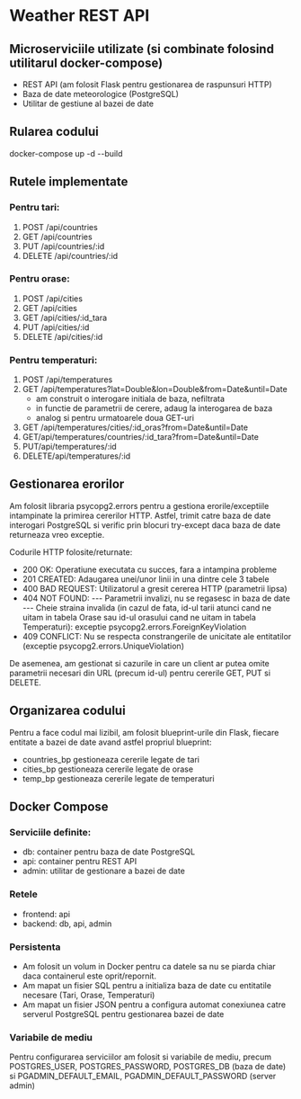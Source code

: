 # Weather REST API

## Microserviciile utilizate (si combinate folosind utilitarul docker-compose)
- REST API (am folosit Flask pentru gestionarea de raspunsuri HTTP)
- Baza de date meteorologice (PostgreSQL)
- Utilitar de gestiune al bazei de date

## Rularea codului
docker-compose up -d --build

## Rutele implementate
### Pentru tari:
1. POST /api/countries
2. GET /api/countries
3. PUT /api/countries/:id
4. DELETE /api/countries/:id
### Pentru orase:
1. POST /api/cities
2. GET /api/cities
3. GET /api/cities/:id_tara
4. PUT /api/cities/:id
5. DELETE /api/cities/:id
### Pentru temperaturi:
1. POST /api/temperatures
2. GET /api/temperatures?lat=Double&lon=Double&from=Date&until=Date
    - am construit o interogare initiala de baza, nefiltrata
    - in functie de parametrii de cerere, adaug la interogarea de baza
    - analog si pentru urmatoarele doua GET-uri 
3. GET /api/temperatures/cities/:id_oras?from=Date&until=Date
4. GET/api/temperatures/countries/:id_tara?from=Date&until=Date
5. PUT/api/temperatures/:id
6. DELETE/api/temperatures/:id

## Gestionarea erorilor
Am folosit libraria psycopg2.errors pentru a gestiona erorile/exceptiile 
intampinate la primirea cererilor HTTP. Astfel, trimit catre baza de date  
interogari PostgreSQL si verific prin blocuri try-except daca baza de date 
returneaza vreo exceptie.

Codurile HTTP folosite/returnate:
- 200 OK: Operatiune executata cu succes, fara a intampina probleme
- 201 CREATED: Adaugarea unei/unor linii in una dintre cele 3 tabele
- 400 BAD REQUEST: Utilizatorul a gresit cererea HTTP (parametrii lipsa)
- 404 NOT FOUND: 
    --- Parametrii invalizi, nu se regasesc in baza de date
    --- Cheie straina invalida (in cazul de fata, id-ul tarii atunci cand 
    ne uitam in tabela Orase sau id-ul orasului cand ne uitam in 
    tabela Temperaturi): exceptie psycopg2.errors.ForeignKeyViolation
- 409 CONFLICT: Nu se respecta constrangerile de unicitate ale entitatilor
    (exceptie psycopg2.errors.UniqueViolation)

De asemenea, am gestionat si cazurile in care un client ar putea omite 
parametrii necesari din URL (precum id-ul) pentru cererile GET, PUT si DELETE.

## Organizarea codului
Pentru a face codul mai lizibil, am folosit blueprint-urile din Flask,
fiecare entitate a bazei de date avand astfel propriul blueprint:
- countries_bp gestioneaza cererile legate de tari
- cities_bp gestioneaza cererile legate de orase
- temp_bp gestioneaza cererile legate de temperaturi

## Docker Compose
### Serviciile definite:
- db: container pentru baza de date PostgreSQL
- api: container pentru REST API
- admin: utilitar de gestionare a bazei de date
### Retele
- frontend: api
- backend: db, api, admin
### Persistenta
- Am folosit un volum in Docker pentru ca datele sa nu se piarda chiar
daca containerul este oprit/repornit.
- Am mapat un fisier SQL pentru a initializa baza de date cu entitatile 
necesare (Tari, Orase, Temperaturi)
- Am mapat un fisier JSON pentru a configura automat conexiunea catre 
serverul PostgreSQL pentru gestionarea bazei de date
### Variabile de mediu
Pentru configurarea serviciilor am folosit si variabile de mediu, precum 
POSTGRES_USER, POSTGRES_PASSWORD, POSTGRES_DB (baza de date) si
PGADMIN_DEFAULT_EMAIL, PGADMIN_DEFAULT_PASSWORD (server admin)
